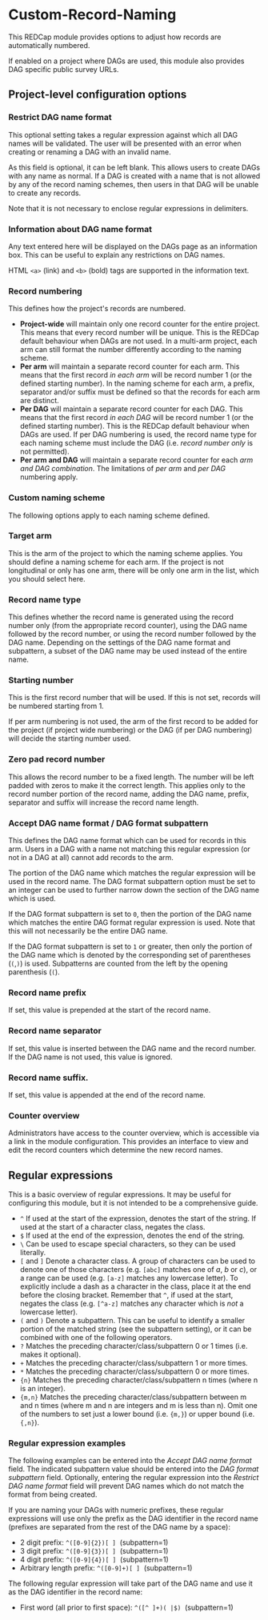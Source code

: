 # Custom-Record-Naming

This REDCap module provides options to adjust how records are automatically numbered.

If enabled on a project where DAGs are used, this module also provides DAG specific public survey
URLs.


## Project-level configuration options

### Restrict DAG name format
This optional setting takes a regular expression against which all DAG names will be validated.
The user will be presented with an error when creating or renaming a DAG with an invalid name.

As this field is optional, it can be left blank. This allows users to create DAGs with any name as
normal. If a DAG is created with a name that is not allowed by any of the record naming schemes,
then users in that DAG will be unable to create any records.

Note that it is not necessary to enclose regular expressions in delimiters.

### Information about DAG name format
Any text entered here will be displayed on the DAGs page as an information box. This can be useful
to explain any restrictions on DAG names.

HTML `<a>` (link) and `<b>` (bold) tags are supported in the information text.

### Record numbering
This defines how the project's records are numbered.

* **Project-wide** will maintain only one record counter for the entire project. This means that
  every record number will be unique. This is the REDCap default behaviour when DAGs are not used.
  In a multi-arm project, each arm can still format the number differently according to the naming
  scheme.
* **Per arm** will maintain a separate record counter for each arm. This means that the first record
  *in each arm* will be record number 1 (or the defined starting number). In the naming scheme for
  each arm, a prefix, separator and/or suffix must be defined so that the records for each arm are
  distinct.
* **Per DAG** will maintain a separate record counter for each DAG. This means that the first record
  *in each DAG* will be record number 1 (or the defined starting number). This is the REDCap default
  behaviour when DAGs are used. If per DAG numbering is used, the record name type for each naming
  scheme must include the DAG (i.e. *record number only* is not permitted).
* **Per arm and DAG** will maintain a separate record counter for each *arm and DAG combination*.
  The limitations of *per arm* and *per DAG* numbering apply.

### Custom naming scheme
The following options apply to each naming scheme defined.

### Target arm
This is the arm of the project to which the naming scheme applies. You should define a naming scheme
for each arm. If the project is not longitudinal or only has one arm, there will be only one arm in
the list, which you should select here.

### Record name type
This defines whether the record name is generated using the record number only (from the appropriate
record counter), using the DAG name followed by the record number, or using the record number
followed by the DAG name. Depending on the settings of the DAG name format and subpattern, a subset
of the DAG name may be used instead of the entire name.

### Starting number
This is the first record number that will be used. If this is not set, records will be numbered
starting from 1.

If per arm numbering is not used, the arm of the first record to be added for the project (if
project wide numbering) or the DAG (if per DAG numbering) will decide the starting number used.

### Zero pad record number
This allows the record number to be a fixed length. The number will be left padded with zeros to
make it the correct length. This applies only to the record number portion of the record name,
adding the DAG name, prefix, separator and suffix will increase the record name length.

### Accept DAG name format / DAG format subpattern
This defines the DAG name format which can be used for records in this arm. Users in a DAG with a
name not matching this regular expression (or not in a DAG at all) cannot add records to the arm.

The portion of the DAG name which matches the regular expression will be used in the record name.
The DAG format subpattern option must be set to an integer can be used to further narrow down the
section of the DAG name which is used.

If the DAG format subpattern is set to `0`, then the portion of the DAG name which matches the
entire DAG format regular expression is used. Note that this will not necessarily be the entire
DAG name.

If the DAG format subpattern is set to `1` or greater, then only the portion of the DAG name which
is denoted by the corresponding set of parentheses (`(`,`)`) is used. Subpatterns are counted from
the left by the opening parenthesis (`(`).

### Record name prefix
If set, this value is prepended at the start of the record name.

### Record name separator
If set, this value is inserted between the DAG name and the record number. If the DAG name is not
used, this value is ignored.

### Record name suffix.
If set, this value is appended at the end of the record name.

### Counter overview
Administrators have access to the counter overview, which is accessible via a link in the module
configuration. This provides an interface to view and edit the record counters which determine the
new record names.


## Regular expressions
This is a basic overview of regular expressions. It may be useful for configuring this module, but
it is not intended to be a comprehensive guide.

* `^` If used at the start of the expression, denotes the start of the string. If used at the start
  of a character class, negates the class.
* `$` If used at the end of the expression, denotes the end of the string.
* `\` Can be used to escape special characters, so they can be used literally.
* `[` and `]` Denote a character class. A group of characters can be used to denote one of those
  characters (e.g. `[abc]` matches one of *a*, *b* or *c*), or a range can be used (e.g. `[a-z]`
  matches any lowercase letter). To explicitly include a dash as a character in the class, place it
  at the end before the closing bracket. Remember that `^`, if used at the start, negates the class
  (e.g. `[^a-z]` matches any character which is *not* a lowercase letter).
* `(` and `)` Denote a subpattern. This can be useful to identify a smaller portion of the matched
  string (see the subpattern setting), or it can be combined with one of the following operators.
* `?` Matches the preceding character/class/subpattern 0 or 1 times (i.e. makes it optional).
* `+` Matches the preceding character/class/subpattern 1 or more times.
* `*` Matches the preceding character/class/subpattern 0 or more times.
* `{n}` Matches the preceding character/class/subpattern n times (where n is an integer).
* `{m,n}` Matches the preceding character/class/subpattern between m and n times (where m and n are
  integers and m is less than n). Omit one of the numbers to set just a lower bound (i.e. `{m,}`)
  or upper bound (i.e. `{,n}`).

### Regular expression examples
The following examples can be entered into the *Accept DAG name format* field. The indicated
subpattern value should be entered into the *DAG format subpattern* field. Optionally, entering the
regular expression into the *Restrict DAG name format* field will prevent DAG names which do not
match the format from being created.

If you are naming your DAGs with numeric prefixes, these regular expressions will use only the
prefix as the DAG identifier in the record name (prefixes are separated from the rest of the DAG
name by a space):
* 2 digit prefix: `^([0-9]{2})[ ]` &nbsp;(subpattern=1)
* 3 digit prefix: `^([0-9]{3})[ ]` &nbsp;(subpattern=1)
* 4 digit prefix: `^([0-9]{4})[ ]` &nbsp;(subpattern=1)
* Arbitrary length prefix: `^([0-9]+)[ ]` &nbsp;(subpattern=1)

The following regular expression will take part of the DAG name and use it as the DAG identifier
in the record name:
* First word (all prior to first space): `^([^ ]+)( |$)` &nbsp;(subpattern=1)



